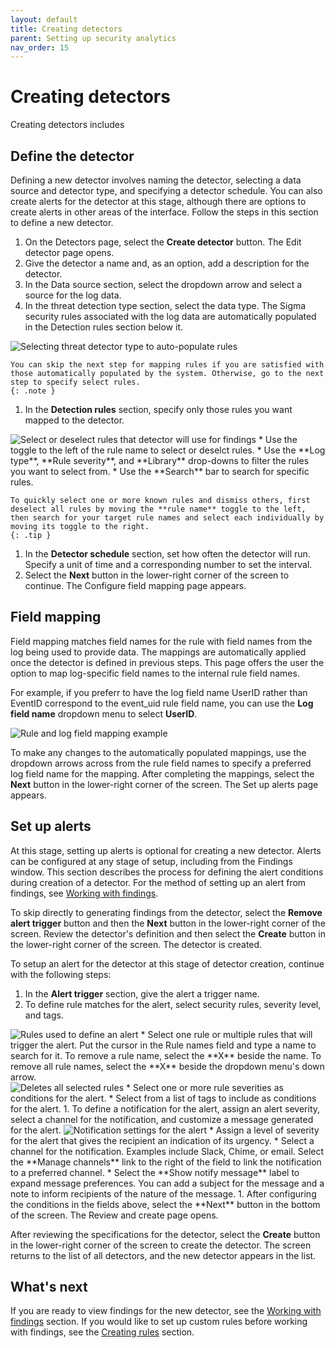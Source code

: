 ```yaml
---
layout: default
title: Creating detectors
parent: Setting up security analytics
nav_order: 15
---
```


# Creating detectors

Creating detectors includes 

## Define the detector

Defining a new detector involves naming the detector, selecting a data source and detector type, and specifying a detector schedule. You can also create alerts for the detector at this stage, although there are options to create alerts in other areas of the interface. Follow the steps in this section to define a new detector.

1. On the Detectors page, select the **Create detector** button. The Edit detector page opens.
1. Give the detector a name and, as an option, add a description for the detector. 
1. In the Data source section, select the dropdown arrow and select a source for the log data.
1. In the threat detection type section, select the data type. The Sigma security rules associated with the log data are automatically populated in the Detection rules section below it.
<img src="{{site.url}}{{site.baseurl}}/images/Security/detector_rules.png" alt="Selecting threat detector type to auto-populate rules">

    You can skip the next step for mapping rules if you are satisfied with those automatically populated by the system. Otherwise, go to the next step to specify select rules.
    {: .note }

1. In the **Detection rules** section, specify only those rules you want mapped to the detector.
<img src="{{site.url}}{{site.baseurl}}/images/Security/select_rules.png" alt="Select or deselect rules that detector will use for findings">
* Use the toggle to the left of the rule name to select or deselct rules.
* Use the **Log type**, **Rule severity**, and **Library** drop-downs to filter the rules you want to select from. 
* Use the **Search** bar to search for specific rules.

    To quickly select one or more known rules and dismiss others, first deselect all rules by moving the **rule name** toggle to the left, then search for your target rule names and select each individually by moving its toggle to the right.
    {: .tip }

1. In the **Detector schedule** section, set how often the detector will run. Specify a unit of time and a corresponding number to set the interval.
1. Select the **Next** button in the lower-right corner of the screen to continue. The Configure field mapping page appears.

## Field mapping

Field mapping matches field names for the rule with field names from the log being used to provide data. The mappings are automatically applied once the detector is defined in previous steps. This page offers the user the option to map log-specific field names to the internal rule field names.

For example, if you preferr to have the log field name UserID rather than EventID correspond to the event_uid rule field name, you can use the **Log field name** dropdown menu to select **UserID**.

<img src="{{site.url}}{{site.baseurl}}/images/Security/field_map.png" alt="Rule and log field mapping example">

To make any changes to the automatically populated mappings, use the dropdown arrows across from the rule field names to specify a preferred log field name for the mapping. After completing the mappings, select the **Next** button in the lower-right corner of the screen. The Set up alerts page appears.

## Set up alerts

At this stage, setting up alerts is optional for creating a new detector. Alerts can be configured at any stage of setup, including from the Findings window. This section describes the process for defining the alert conditions during creation of a detector. For the method of setting up an alert from findings, see [Working with findings](#findings). 

To skip directly to generating findings from the detector, select the **Remove alert trigger** button and then the **Next** button in the lower-right corner of the screen. Review the detector's definition and then select the **Create** button in the lower-right corner of the screen. The detector is created. 

To setup an alert for the detector at this stage of detector creation, continue with the following steps:

1. In the **Alert trigger** section, give the alert a trigger name.
1. To define rule matches for the alert, select security rules, severity level, and tags. 
<img src="{{site.url}}{{site.baseurl}}/images/Security/alert_rules.png" alt="Rules used to define an alert">
* Select one rule or multiple rules that will trigger the alert. Put the cursor in the Rule names field and type a name to search for it. To remove a rule name, select the **X** beside the name. To remove all rule names, select the **X** beside the dropdown menu's down arrow.
<br><img src="{{site.url}}{{site.baseurl}}/images/Security/rule_name_delete.png" alt="Deletes all selected rules">
* Select one or more rule severities as conditions for the alert.
* Select from a list of tags to include as conditions for the alert.
1. To define a notification for the alert, assign an alert severity, select a channel for the notification, and customize a message generated for the alert.
<img src="{{site.url}}{{site.baseurl}}/images/Security/alert_notify.png" alt="Notification settings for the alert">
* Assign a level of severity for the alert that gives the recipient an indication of its urgency.
* Select a channel for the notification. Examples include Slack, Chime, or email. Select the  **Manage channels** link to the right of the field to link the notification to a preferred channel.
* Select the **Show notify message** label to expand message preferences. You can add a subject for the message and a note to inform recipients of the nature of the message.
1. After configuring the conditions in the fields above, select the **Next** button in the bottom of the screen. The Review and create page opens.

After reviewing the specifications for the detector, select the **Create** button in the lower-right corner of the screen to create the detector. The screen returns to the list of all detectors, and the new detector appears in the list.

## What's next

If you are ready to view findings for the new detector, see the [Working with findings](#findings) section. If you would like to set up custom rules before working with findings, see the [Creating rules](#rules) section. 

